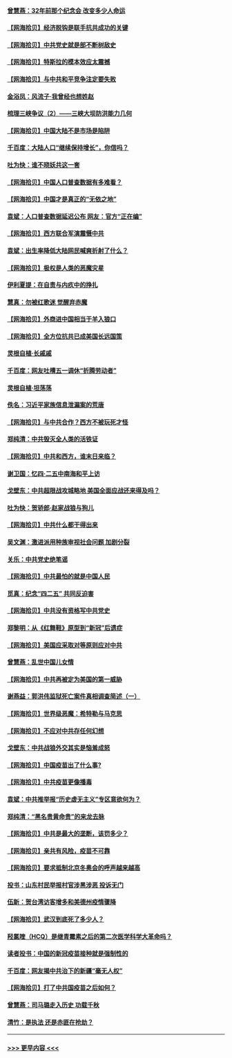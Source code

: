 #### [曾慧燕：32年前那个纪念会 改变多少人命运](../pages/nsc993/n12934233.md?t=05091752) 
#### [【网海拾贝】经济脱钩是联手抗共成功的关键](../pages/nsc993/n12934176.md?t=05091752) 
#### [【网海拾贝】中共党史就是部不断树敌史](../pages/nsc993/n12932844.md?t=05091752) 
#### [【网海拾贝】特斯拉的模本效应太震撼](../pages/nsc993/n12925626.md?t=05091752) 
#### [【网海拾贝】与中共和平竞争注定要失败](../pages/nsc993/n12923326.md?t=05091752) 
#### [金浴凤：风流子‧我曾经也想姓赵](../pages/nsc993/n12920911.md?t=05091752) 
#### [梳理三峡争议（2）——三峡大坝防洪能力几何](../pages/nsc993/n12920173.md?t=05091752) 
#### [【网海拾贝】中国大陆不是市场是陷阱](../pages/nsc993/n12920143.md?t=05091752) 
#### [千百度：大陆人口“继续保持增长”，你信吗？](../pages/nsc993/n12918946.md?t=05091752) 
#### [吐为快：谁不晓妖共这一套](../pages/nsc993/n12918941.md?t=05091752) 
#### [【网海拾贝】中国人口普查数据有多难看？](../pages/nsc993/n12917822.md?t=05091752) 
#### [【网海拾贝】中国才是真正的“无依之地”](../pages/nsc993/n12915845.md?t=05091752) 
#### [袁斌：人口普查数据延迟公布 网友：官方“正在编”](../pages/nsc993/n12915748.md?t=05091752) 
#### [【网海拾贝】西方联合军演震慑中共](../pages/nsc993/n12913466.md?t=05091752) 
#### [袁斌：出生率降低大陆网民喊爽折射了什么？](../pages/nsc993/n12913365.md?t=05091752) 
#### [【网海拾贝】极权是人类的恶魔灾星](../pages/nsc993/n12910697.md?t=05091752) 
#### [伊利夏提：在自责与内疚中的挣扎](../pages/nsc993/n12910493.md?t=05091752) 
#### [慧真：勿被红歌迷 觉醒弃赤魔](../pages/nsc993/n12910485.md?t=05091752) 
#### [【网海拾贝】外商进中国相当于羊入狼口](../pages/nsc993/n12908274.md?t=05091752) 
#### [【网海拾贝】全方位抗共已成美国长远国策](../pages/nsc993/n12906878.md?t=05091752) 
#### [灵根自植‧长戚戚](../pages/nsc993/n12905585.md?t=05091752) 
#### [千百度：网友吐槽五一调休“折腾劳动者”](../pages/nsc993/n12905934.md?t=05091752) 
#### [灵根自植‧坦荡荡](../pages/nsc993/n12905562.md?t=05091752) 
#### [佚名：习近平家族信息泄漏案的荒唐](../pages/nsc993/n12904705.md?t=05091752) 
#### [【网海拾贝】与中共合作？西方不被玩死才怪](../pages/nsc993/n12903873.md?t=05091752) 
#### [郑纯清：中共毁灭全人类的活铁证](../pages/nsc993/n12903785.md?t=05091752) 
#### [【网海拾贝】中共和西方，谁末日来临？](../pages/nsc993/n12903482.md?t=05091752) 
#### [谢卫国：忆四‧二五中南海和平上访](../pages/nsc993/n12902192.md?t=05091752) 
#### [戈壁东：中共超限战攻城略地 美国全面应战还来得及吗？](../pages/nsc993/n12902297.md?t=05091752) 
#### [吐为快：贺骄郎‧赵家战狼与狗儿](../pages/nsc993/n12902280.md?t=05091752) 
#### [【网海拾贝】中共什么都干得出来](../pages/nsc993/n12897500.md?t=05091752) 
#### [吴文渊：激进派用种族审视社会问题 加剧分裂](../pages/nsc993/n12893881.md?t=05091752) 
#### [关乐：中共党史绝笔谣](../pages/nsc993/n12897270.md?t=05091752) 
#### [【网海拾贝】中共最怕的就是中国人民](../pages/nsc993/n12894705.md?t=05091752) 
#### [觅真：纪念“四二五” 共同反迫害](../pages/nsc993/n12894553.md?t=05091752) 
#### [【网海拾贝】中共没有资格写中共党史](../pages/nsc993/n12892231.md?t=05091752) 
#### [郑黎明：从《红舞鞋》原型到“新冠”后遗症](../pages/nsc993/n12890469.md?t=05091752) 
#### [【网海拾贝】美国应采取对等原则应对中共](../pages/nsc993/n12889176.md?t=05091752) 
#### [曾慧燕：乱世中国儿女情](../pages/nsc993/n12887931.md?t=05091752) 
#### [【网海拾贝】中共再被定为美国的第一威胁](../pages/nsc993/n12887580.md?t=05091752) 
#### [谢燕益：郭洪伟监狱死亡案件真相调查简述（一）](../pages/nsc993/n12885648.md?t=05091752) 
#### [【网海拾贝】世界级恶魔：希特勒与马克思](../pages/nsc993/n12884062.md?t=05091752) 
#### [【网海拾贝】不应对中共存任何幻想](../pages/nsc993/n12881460.md?t=05091752) 
#### [戈壁东：中共战狼外交其实是恼羞成怒](../pages/nsc993/n12880392.md?t=05091752) 
#### [【网海拾贝】中国疫苗出了什么事?](../pages/nsc993/n12879124.md?t=05091752) 
#### [【网海拾贝】中共疫苗更像播毒](../pages/nsc993/n12876631.md?t=05091752) 
#### [袁斌：中共推举报“历史虚无主义”专区意欲何为？](../pages/nsc993/n12876530.md?t=05091752) 
#### [郑纯清：“黑名贵黄命贵”的来龙去脉](../pages/nsc993/n12875589.md?t=05091752) 
#### [【网海拾贝】中共是最大的垄断，该罚多少？](../pages/nsc993/n12874006.md?t=05091752) 
#### [【网海拾贝】亲共有风险，疫苗不可靠](../pages/nsc993/n12872224.md?t=05091752) 
#### [【网海拾贝】要求抵制北京冬奥会的呼声越来越高](../pages/nsc993/n12868962.md?t=05091752) 
#### [投书：山东村民举报村官涉黑涉恶 投诉无门](../pages/nsc993/n12869726.md?t=05091752) 
#### [伍新：贺台湾访客增多和美德州疫情骤降](../pages/nsc993/n12865651.md?t=05091752) 
#### [【网海拾贝】武汉到底死了多少人？](../pages/nsc993/n12863707.md?t=05091752) 
#### [羟氯喹（HCQ）是继青霉素之后的第二次医学科学大革命吗？](../pages/nsc993/n12638564.md?t=05091752) 
#### [读者投书：中国的新冠疫苗接种就是强制性的](../pages/nsc993/n12859932.md?t=05091752) 
#### [千百度：网友揭中共治下的新疆“毫无人权”](../pages/nsc993/n12858385.md?t=05091752) 
#### [【网海拾贝】打了中共国疫苗之后如何？](../pages/nsc993/n12857866.md?t=05091752) 
#### [曾慧燕：司马璐走入历史 功载千秋](../pages/nsc993/n12856996.md?t=05091752) 
#### [清竹：是执法 还是赤匪在抢劫？](../pages/nsc993/n12856952.md?t=05091752) 

----
#### [ >>> 更早内容 <<< ](../indexes/nsc993-earlier.md)

